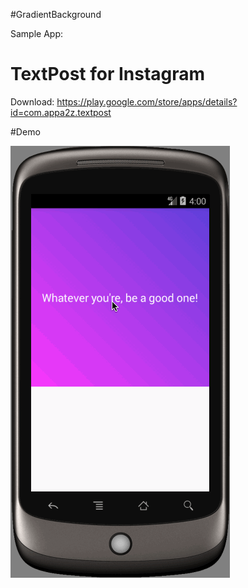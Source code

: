 #GradientBackground

Sample App:
# TextPost for Instagram
Download: https://play.google.com/store/apps/details?id=com.appa2z.textpost

#Demo

![image](https://github.com/thanhcs94/GradientBackground/blob/master/background_gradient.gif)
